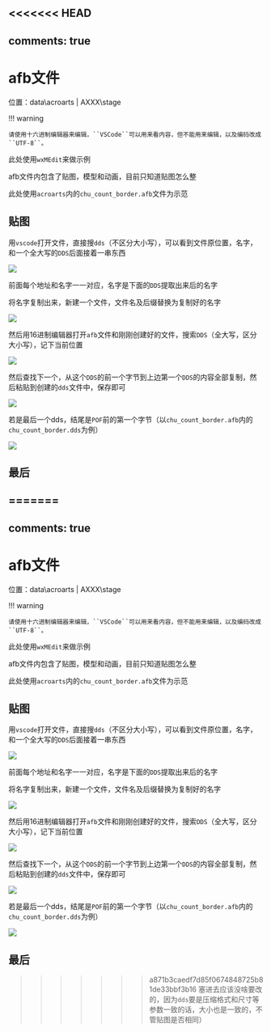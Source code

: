 <<<<<<< HEAD
---
comments: true
---

# afb文件

位置：data\acroarts | AXXX\stage

!!! warning

    请使用十六进制编辑器来编辑，``VSCode``可以用来看内容，但不能用来编辑，以及编码改成``UTF-8``。

此处使用``wxMEdit``来做示例

afb文件内包含了贴图，模型和动画，目前只知道贴图怎么整

此处使用`acroarts`内的`chu_count_border.afb`文件为示范



## 贴图

用`vscode`打开文件，直接搜`dds`（不区分大小写），可以看到文件原位置，名字，和一个全大写的`DDS`后面接着一串东西

![](..\pics\afb\1_1.png)

前面每个地址和名字一一对应，名字是下面的`DDS`提取出来后的名字

将名字复制出来，新建一个文件，文件名及后缀替换为复制好的名字

![](..\pics\afb\1_2.png)

然后用16进制编辑器打开`afb`文件和刚刚创建好的文件，搜索`DDS`（全大写，区分大小写），记下当前位置

![](..\pics\afb\1_3.png)

然后查找下一个，从这个`DDS`的前一个字节到上边第一个`DDS`的内容全部复制，然后粘贴到创建的`dds`文件中，保存即可

![](..\pics\afb\1_4.png)

若是最后一个dds，结尾是`POF`前的第一个字节（以`chu_count_border.afb`内的`chu_count_border.dds`为例）

![](..\pics\afb\1_5.png)

## 最后

=======
---
comments: true
---

# afb文件

位置：data\acroarts | AXXX\stage

!!! warning

    请使用十六进制编辑器来编辑，``VSCode``可以用来看内容，但不能用来编辑，以及编码改成``UTF-8``。

此处使用``wxMEdit``来做示例

afb文件内包含了贴图，模型和动画，目前只知道贴图怎么整

此处使用`acroarts`内的`chu_count_border.afb`文件为示范



## 贴图

用`vscode`打开文件，直接搜`dds`（不区分大小写），可以看到文件原位置，名字，和一个全大写的`DDS`后面接着一串东西

![](..\pics\afb\1_1.png)

前面每个地址和名字一一对应，名字是下面的`DDS`提取出来后的名字

将名字复制出来，新建一个文件，文件名及后缀替换为复制好的名字

![](..\pics\afb\1_2.png)

然后用16进制编辑器打开`afb`文件和刚刚创建好的文件，搜索`DDS`（全大写，区分大小写），记下当前位置

![](..\pics\afb\1_3.png)

然后查找下一个，从这个`DDS`的前一个字节到上边第一个`DDS`的内容全部复制，然后粘贴到创建的`dds`文件中，保存即可

![](..\pics\afb\1_4.png)

若是最后一个dds，结尾是`POF`前的第一个字节（以`chu_count_border.afb`内的`chu_count_border.dds`为例）

![](..\pics\afb\1_5.png)

## 最后

>>>>>>> a871b3caedf7d85f0674848725b81de33bbf3b16
塞进去应该没啥要改的，因为`dds`要是压缩格式和尺寸等参数一致的话，大小也是一致的，不管贴图是否相同）